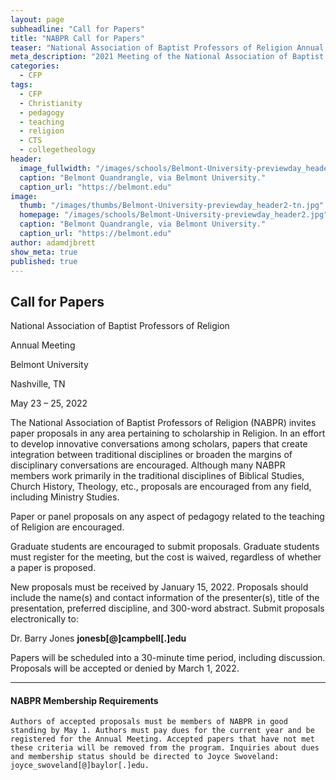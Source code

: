 ```yaml
---
layout: page
subheadline: "Call for Papers"
title: "NABPR Call for Papers"
teaser: "National Association of Baptist Professors of Religion Annual Meeting at Belmont University, Nashville, TN, May 23 – 25, 2022"
meta_description: "2021 Meeting of the National Association of Baptist Professors of Religion at Belmont University"
categories:
  - CFP
tags:
  - CFP
  - Christianity
  - pedagogy
  - teaching
  - religion
  - CTS
  - collegetheology
header:
  image_fullwidth: "/images/schools/Belmont-University-previewday_header2.jpg"
  caption: "Belmont Quandrangle, via Belmont University."
  caption_url: "https://belmont.edu"
image:
  thumb: "/images/thumbs/Belmont-University-previewday_header2-tn.jpg"
  homepage: "/images/schools/Belmont-University-previewday_header2.jpg"  
  caption: "Belmont Quandrangle, via Belmont University."
  caption_url: "https://belmont.edu"
author: adamdjbrett
show_meta: true
published: true
---
```

## Call for Papers

National Association of Baptist Professors of Religion

Annual Meeting

Belmont University

Nashville, TN

May 23 – 25, 2022

The National Association of Baptist Professors of Religion (NABPR) invites paper proposals in any area pertaining to scholarship in Religion. In an effort to develop innovative conversations among scholars, papers that create integration between traditional disciplines or broaden the margins of disciplinary conversations are encouraged. Although many NABPR members work primarily in the traditional disciplines of Biblical Studies, Church History, Theology, etc., proposals are encouraged from any field, including Ministry Studies.

Paper or panel proposals on any aspect of pedagogy related to the teaching of Religion are encouraged.

Graduate students are encouraged to submit proposals. Graduate students must register for the meeting, but the cost is waived, regardless of whether a paper is proposed. 

New proposals must be received by January 15, 2022\. Proposals should include the name(s) and contact information of the presenter(s), title of the presentation, preferred discipline, and 300-word abstract. Submit proposals electronically to:

Dr. Barry Jones
**jonesb[@]campbell[.]edu**

Papers will be scheduled into a 30-minute time period, including discussion.
Proposals will be accepted or denied by March 1, 2022.


***
#### NABPR Membership Requirements


`Authors of accepted proposals must be members of NABPR in good standing by May 1. Authors must pay dues for the current year and be registered for the Annual Meeting. Accepted papers that have not met these criteria will be removed from the program. Inquiries about dues and membership status should be directed to Joyce Swoveland: joyce_swoveland[@]baylor[.]edu.`
